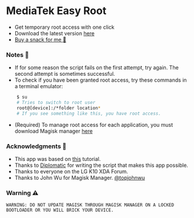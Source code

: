 # MediaTek Easy Root
- Get temporary root access with one click
- Download the latest version [here](https://github.com/JunioJsv/mediatek-easy-root/releases/latest)
- [Buy a snack for me :hamburger:](https://www.mercadopago.com/mlb/checkout/start?pref_id=365594257-359f7b8e-cc7c-4ff2-8fd1-4fc73eb6de50)
### Notes :memo:
- If for some reason the script fails on the first attempt, try again. The second attempt is sometimes successful.
- To check if you have been granted root access, try these commands in a terminal emulator:
```sh
    $ su
    # Tries to switch to root user
    root@[device]:/*folder location*
    # If you see something like this, you have root access.
````
- (Required) To manage root access for each application, you must download Magisk manager [here](https://magiskmanager.com/)

### Acknowledgments :handshake:
- This app was based on [this](https://forum.xda-developers.com/showpost.php?p=79626434&postcount=135) tutorial.
- Thanks to [Diplomatic](https://forum.xda-developers.com/member.php?u=8132642) for writing the script that makes this app possible.
- Thanks to everyone on the LG K10 XDA Forum.
- Thanks to John Wu for Magisk Manager. [@topjohnwu](https://twitter.com/topjohnwu)

### Warning :warning:
    WARNING: DO NOT UPDATE MAGISK THROUGH MAGISK MANAGER ON A LOCKED BOOTLOADER OR YOU WILL BRICK YOUR DEVICE.